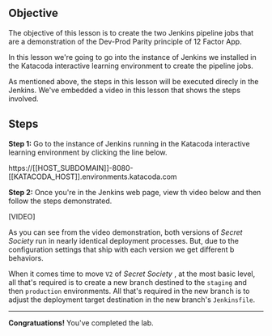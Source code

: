 ## Objective
The objective of this lesson is to create the two Jenkins pipeline jobs that are a demonstration of the Dev-Prod Parity principle of 12 Factor App.

In this lesson we're going to go into the instance of Jenkins we installed in the Katacoda interactive learning environment to create the pipeline jobs.

As mentioned above, the steps in this lesson will be executed direcly in the Jenkins. We've embedded a video in this lesson that shows the steps involved.

## Steps

**Step 1:** Go to the instance of Jenkins running in the Katacoda interactive learning environment by clicking the line below.

https://[[HOST_SUBDOMAIN]]-8080-[[KATACODA_HOST]].environments.katacoda.com

**Step 2:** Once you're in the Jenkins web page, view th video below and then follow the steps demonstrated.

[VIDEO]

As you can see from the video demonstration, both versions of *Secret Society* run in nearly identical deployment processes. But, due to the configuration settings that ship with each version we get different b behaviors.

When it comes time to move `V2` of *Secret Society* , at the most basic level, all that's required is to create a new branch destined to the `staging` and then `production` environments. All that's required in the new branch is to adjust the deployment target destination in the new branch's `Jenkinsfile`.

---

**Congratuations!** You've completed the lab.